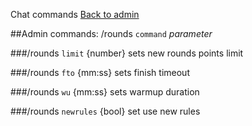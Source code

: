 ﻿Chat commands
[Back to admin](#admin_chat.md)

##Admin commands: /rounds `command` _parameter_

###/rounds `limit` {number}
sets new rounds points limit

###/rounds `fto` {mm:ss}
sets finish timeout

###/rounds `wu` {mm:ss}
sets warmup duration

###/rounds `newrules` {bool}
set use new rules
